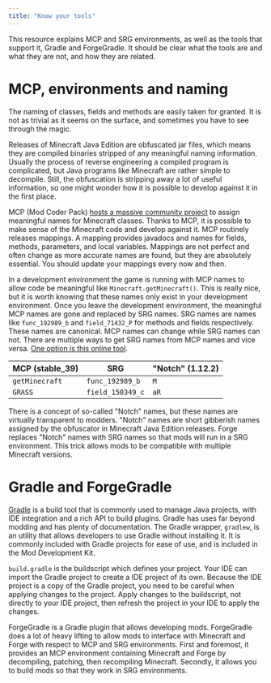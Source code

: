 ```yaml
---
title: "Know your tools"
---
```

This resource explains MCP and SRG environments, as well as the tools that support it, Gradle and ForgeGradle.
It should be clear what the tools are and what they are not, and how they are related.

# MCP, environments and naming
The naming of classes, fields and methods are easily taken for granted. It is not as trivial as it seems on the surface, and sometimes you have to see through the magic.

Releases of Minecraft Java Edition are obfuscated jar files, which means they are compiled binaries stripped of any meaningful naming information. Usually the process of reverse engineering a compiled program is complicated, but Java programs like Minecraft are rather simple to decompile. Still, the obfuscation is stripping away a lot of useful information, so one might wonder how it is possible to develop against it in the first place.

MCP (Mod Coder Pack) [hosts a massive community project](https://github.com/ModCoderPack/MCPBot-Issues) to assign meaningful names for Minecraft classes.
Thanks to MCP, it is possible to make sense of the Minecraft code and develop against it.
MCP routinely releases mappings.
A mapping provides javadocs and names for fields, methods, parameters, and local variables.
Mappings are not perfect and often change as more accurate names are found, but they are absolutely essential.
You should update your mappings every now and then.

In a development environment the game is running with MCP names to allow code be meaningful like `Minecraft.getMinecraft()`.
This is really nice, but it is worth knowing that these names only exist in your development environment.
Once you leave the development environment, the meaningful MCP names are gone and replaced by SRG names.
SRG names are names like `func_192989_b` and `field_71432_P` for methods and fields respectively.
These names are canonical. MCP names can change while SRG names can not.
There are multiple ways to get SRG names from MCP names and vice versa. [One option is this online tool](http://mcp.thiakil.com/).

| MCP (stable_39) | SRG              | "Notch" (1.12.2) |
| --------------  | ---------------- | ---------------- |
| `getMinecraft`  | `func_192989_b`  | `M`              |
| `GRASS`         | `field_150349_c` | `aR`             |

There is a concept of so-called "Notch" names, but these names are virtually transparent to modders.
"Notch" names are short gibberish names assigned by the obfuscator in Minecraft Java Edition releases.
Forge replaces "Notch" names with SRG names so that mods will run in a SRG environment.
This trick allows mods to be compatible with multiple Minecraft versions.

# Gradle and ForgeGradle
[Gradle](https://gradle.org/) is a build tool that is commonly used to manage Java projects, with IDE integration and a rich API to build plugins.
Gradle has uses far beyond modding and has plenty of documentation.
The Gradle wrapper, `gradlew`, is an utility that allows developers to use Gradle without installing it.
It is commonly included with Gradle projects for ease of use, and is included in the Mod Development Kit.

`build.gradle` is the buildscript which defines your project.
Your IDE can import the Gradle project to create a IDE project of its own.
Because the IDE project is a copy of the Gradle project, you need to be careful when applying changes to the project.
Apply changes to the buildscript, not directly to your IDE project, then refresh the project in your IDE to apply the changes.

ForgeGradle is a Gradle plugin that allows developing mods.
ForgeGradle does a lot of heavy lifting to allow mods to interface with Minecraft and Forge with respect to MCP and SRG environments.
First and foremost, it provides an MCP environment containing Minecraft and Forge by decompiling, patching, then recompiling Minecraft.
Secondly, it allows you to build mods so that they work in SRG environments.